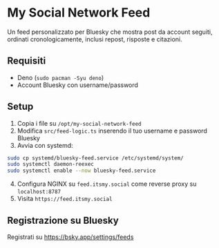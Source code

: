 
# My Social Network Feed

Un feed personalizzato per Bluesky che mostra post da account seguiti, ordinati cronologicamente, inclusi repost, risposte e citazioni.

## Requisiti

- Deno (`sudo pacman -Syu deno`)
- Account Bluesky con username/password

## Setup

1. Copia i file su `/opt/my-social-network-feed`
2. Modifica `src/feed-logic.ts` inserendo il tuo username e password Bluesky
3. Avvia con systemd:

```bash
sudo cp systemd/bluesky-feed.service /etc/systemd/system/
sudo systemctl daemon-reexec
sudo systemctl enable --now bluesky-feed.service
```

4. Configura NGINX su `feed.itsmy.social` come reverse proxy su `localhost:8787`
5. Visita `https://feed.itsmy.social`

## Registrazione su Bluesky

Registrati su https://bsky.app/settings/feeds

